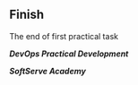 ## Finish

The end of first practical task

_**DevOps Practical Development**_ 

_**SoftServe Academy**_

<br/>
